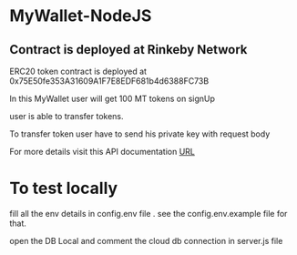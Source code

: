 # MyWallet-NodeJS

## Contract is deployed at Rinkeby Network

ERC20 token contract is deployed at 0x75E50fe353A31609A1F7E8EDF681b4d6388FC73B 

In this MyWallet user will get 100 MT tokens on signUp

user is able to transfer tokens.


To transfer token user have to send his private key with request body

For more details visit this API documentation [URL](https://documenter.getpostman.com/view/15761755/UVkntGJU) 

# To test locally 

fill all the env details in config.env file . see the config.env.example file for that.

open the DB Local and comment the cloud db connection in server.js file